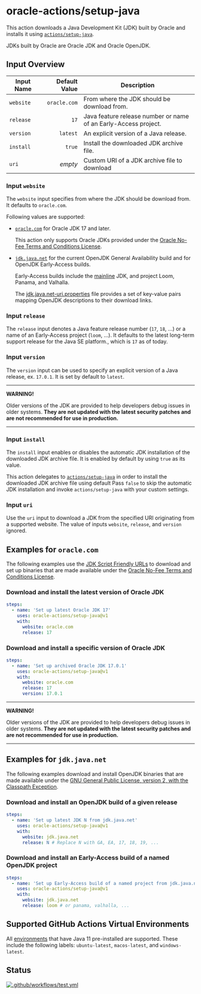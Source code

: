 # oracle-actions/setup-java

This action downloads a Java Development Kit (JDK) built by Oracle and installs it using [`actions/setup-java`](https://github.com/actions/setup-java).

JDKs built by Oracle are Oracle JDK and Oracle OpenJDK.

## Input Overview

| Input Name | Default Value | Description                                                     |
|------------|--------------:|-----------------------------------------------------------------|
| `website`  |  `oracle.com` | From where the JDK should be download from.                     |
| `release`  |          `17` | Java feature release number or name of an Early-Access project. |
| `version`  |      `latest` | An explicit version of a Java release.                          |
| `install`  |        `true` | Install the downloaded JDK archive file.                        |
| `uri`      |       _empty_ | Custom URI of a JDK archive file to download                    |

### Input `website`

The `website` input specifies from where the JDK should be download from.
It defaults to `oracle.com`.

Following values are supported:

- [`oracle.com`](https://www.oracle.com/java/technologies/downloads/) for Oracle JDK 17 and later.

  This action only supports Oracle JDKs provided under the [Oracle No-Fee Terms and Conditions License](https://www.java.com/freeuselicense/).

- [`jdk.java.net`](https://jdk.java.net) for the current OpenJDK General Availability build and for OpenJDK Early-Access builds.

  Early-Access builds include the [mainline](https://github.com/openjdk/jdk/tags) JDK, and project Loom, Panama, and Valhalla.
 
  The [jdk.java.net-uri.properties](jdk.java.net-uri.properties) file provides a set of key-value pairs mapping OpenJDK descriptions to their download links.

### Input `release`

The `release` input denotes a Java feature release number (`17`, `18`, ...) or a name of an Early-Access project (`loom`, ...).
It defaults to the latest long-term support release for the Java SE platform., which is `17` as of today.

### Input `version`

The `version` input can be used to specify an explicit version of a Java release, ex. `17.0.1`.
It is set by default to `latest`.

___

**WARNING!**

Older versions of the JDK are provided to help developers debug issues in older systems.
**They are not updated with the latest security patches and are not recommended for use in production.**

___

### Input `install`

The `install` input enables or disables the automatic JDK installation of the downloaded JDK archive file.
It is enabled by default by using `true` as its value.

This action delegates to [`actions/setup-java`](https://github.com/actions/setup-java) in order to install the downloaded JDK archive file using default
Pass `false` to skip the automatic JDK installation and invoke `actions/setup-java` with your custom settings.

### Input `uri`

Use the `uri` input to download a JDK from the specified URI originating from a supported website.
The value of inputs `website`, `release`, and `version` ignored.

## Examples for `oracle.com`

The following examples use the [JDK Script Friendly URLs](https://www.oracle.com/java/technologies/jdk-script-friendly-urls/) to download and set up binaries that are made available under the [Oracle No-Fee Terms and Conditions License](https://www.java.com/freeuselicense/).

### Download and install the latest version of Oracle JDK

```yaml
steps:
  - name: 'Set up latest Oracle JDK 17'
    uses: oracle-actions/setup-java@v1
    with:
      website: oracle.com
      release: 17
```

### Download and install a specific version of Oracle JDK

```yaml
steps:
  - name: 'Set up archived Oracle JDK 17.0.1'
    uses: oracle-actions/setup-java@v1
    with:
      website: oracle.com
      release: 17
      version: 17.0.1
```
___

**WARNING!**

Older versions of the JDK are provided to help developers debug issues in older systems.
**They are not updated with the latest security patches and are not recommended for use in production.**

___

## Examples for `jdk.java.net`

The following examples download and install OpenJDK binaries that are made available under the [GNU General Public License, version 2, with the Classpath Exception](https://openjdk.java.net/legal/gplv2+ce.html).

### Download and install an OpenJDK build of a given release

```yaml
steps:
  - name: 'Set up latest JDK N from jdk.java.net'
    uses: oracle-actions/setup-java@v1
    with:
      website: jdk.java.net
      release: N # Replace N with GA, EA, 17, 18, 19, ...
```

### Download and install an Early-Access build of a named OpenJDK project

```yaml
steps:
  - name: 'Set up Early-Access build of a named project from jdk.java.net'
    uses: oracle-actions/setup-java@v1
    with:
      website: jdk.java.net
      release: loom # or panama, valhalla, ...
```

## Supported GitHub Actions Virtual Environments

All [environments](https://github.com/actions/virtual-environments#available-environments) that have Java 11 pre-installed are supported.
These include the following labels: `ubuntu-latest`, `macos-latest`, and `windows-latest`.

## Status

[![.github/workflows/test.yml](https://github.com/oracle-actions/setup-java/actions/workflows/test.yml/badge.svg)](https://github.com/oracle-actions/setup-java/actions/workflows/test.yml)
